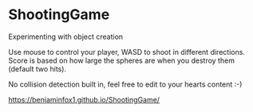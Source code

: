 # ShootingGame
Experimenting with object creation

Use mouse to control your player, WASD to shoot in different directions. Score is based on how large the spheres are when you destroy them (default two hits). 

No collision detection built in, feel free to edit to your hearts content :-)

https://benjaminfox1.github.io/ShootingGame/
